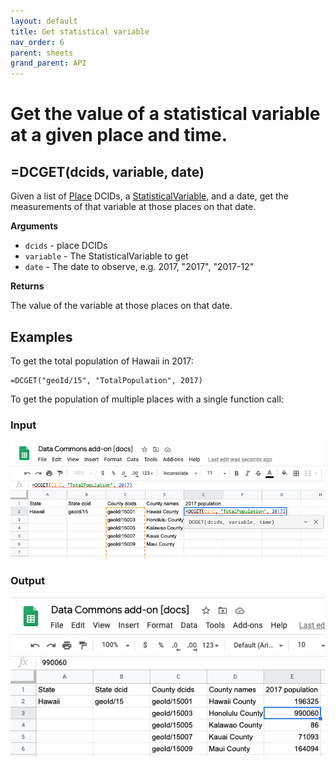 ```yaml
---
layout: default
title: Get statistical variable
nav_order: 6
parent: sheets
grand_parent: API
---
```


# Get the value of a statistical variable at a given place and time.

## =DCGET(dcids, variable, date)

Given a list of [Place](https://browser.datacommons.org/kg?dcid=Place) DCIDs, a [StatisticalVariable](https://browser.datacommons.org/kg?dcid=StatisticalVariable), and a date, get the measurements of that variable at those places on that date.

**Arguments**
*   `dcids` - place DCIDs
*   `variable` - The StatisticalVariable to get
*   `date` - The date to observe, e.g. 2017, "2017", "2017-12"

**Returns**

The value of the variable at those places on that date.

## Examples

To get the total population of Hawaii in 2017:

```
=DCGET("geoId/15", "TotalPopulation", 2017)
```

To get the population of multiple places with a single function call:

### Input

![](/assets/sheets_get_variable_input.png)

### Output

![](/assets/sheets_get_variable_output.png)
